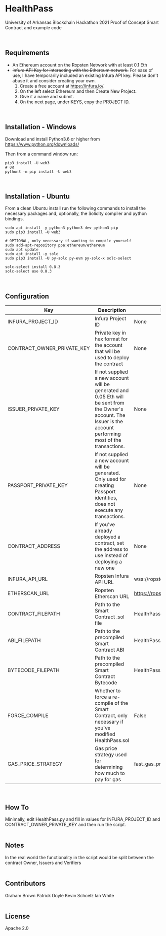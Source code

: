# HealthPass

University of Arkansas Blockchain Hackathon 2021 Proof of Concept Smart Contract and example code

<br/>

## Requirements
* An Ethereum account on the Ropsten Network with at least 0.1 Eth
* ~~Infura API Key for interacting with the Ethereum network.~~  For ease of use, I have temporarily included an existing Infura API key.  Please don't abuse it and consider creating your own.
    1. Create a free account at https://infura.io/.  
    2. On the left select Ethereum and then Create New Project.
    3. Give it a name and submit. 
    4. On the next page, under KEYS, copy the PROJECT ID.

<br/>

## Installation - Windows
Download and install Python3.6 or higher from https://www.python.org/downloads/

Then from a command window run:
```
pip3 install -U web3
# OR
python3 -m pip install -U web3
```

<br/>

## Installation - Ubuntu
From a clean Ubuntu install run the following commands to install the necessary packages and, optionally, the Solidity compiler and python bindings.
```
sudo apt install -y python3 python3-dev python3-pip
sudo pip3 install -U web3

# OPTIONAL, only necessary if wanting to compile yourself
sudo add-apt-repository ppa:ethereum/ethereum
sudo apt update
sudo apt install -y solc
sudo pip3 install -U py-solc py-evm py-solc-x solc-select

solc-select install 0.8.3
solc-select use 0.8.3
```


<br/>


## Configuration
| Key | Description  |  Default | Required? |
|------|------|------|------|
| INFURA_PROJECT_ID  | Infura Project ID | None | Yes |
| CONTRACT_OWNER_PRIVATE_KEY | Private key in hex format for the account that will be used to deploy the contract  | None  | Yes |
| ISSUER_PRIVATE_KEY  | If not supplied a new account will be generated and 0.05 Eth will be sent from the Owner's account.  The Issuer is the account performing most of the transactions.  | None |  No |
| PASSPORT_PRIVATE_KEY  | If not supplied a new account will be generated.  Only used for creating Passport identities, does not execute any transactions. | None  | No |
| CONTRACT_ADDRESS  | If you've already deployed a contract, set the address to use instead of deploying a new one  | None  | No |
| INFURA_API_URL  | Ropsten Infura API URL | wss://ropsten.infura.io/ws/v3/  | Yes |
| ETHERSCAN_URL  | Ropsten Etherscan URL  | https://ropsten.etherscan.io  | Yes |
| CONTRACT_FILEPATH  | Path to the Smart Contract .sol file  | HealthPass.sol  | Yes |
| ABI_FILEPATH  | Path to the precompiled Smart Contract ABI  | HealthPassABI.json  | No |
| BYTECODE_FILEPATH  | Path to the precompiled Smart Contract Bytecode  | HealthPassBytecode.json  | No |
| FORCE_COMPILE  | Whether to force a re-compile of the Smart Contract, only necessary if you've modified HealthPass.sol  | False | Yes |
| GAS_PRICE_STRATEGY  | Gas price strategy used for determining how much to pay for gas  | fast_gas_price_strategy  | Yes |
<br/>

## How To
Minimally, edit HealthPass.py and fill in values for INFURA_PROJECT_ID and CONTRACT_OWNER_PRIVATE_KEY and then run the script.
<br/>
<br/>
## Notes
In the real world the functionality in the script would be split between the contract Owner, Issuers and Verifiers
<br/>
<br/>
## Contributors
Graham Brown
Patrick Doyle
Kevin Schoelz 
Ian White
<br/>
<br/>
## License
Apache 2.0
